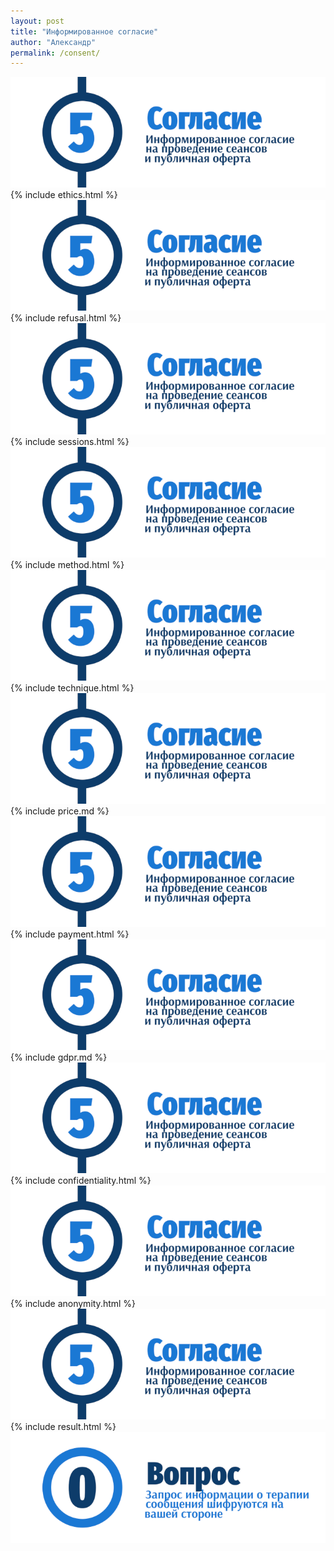```yaml
---
layout: post
title: "Информированное согласие"
author: "Александр"
permalink: /consent/
---
```

![Psychotherapy for Russian-speaking IT professionals](/_img/5.png)
{% include ethics.html %}
![Psychotherapy for Russian-speaking IT professionals](/_img/5.png)
{% include refusal.html %}
![Psychotherapy for Russian-speaking IT professionals](/_img/5.png)
{% include sessions.html %}
![Psychotherapy for Russian-speaking IT professionals](/_img/5.png)
{% include method.html %}
![Psychotherapy for Russian-speaking IT professionals](/_img/5.png)
{% include technique.html %}
![Psychotherapy for Russian-speaking IT professionals](/_img/5.png)
{% include price.md %}
![Psychotherapy for Russian-speaking IT professionals](/_img/5.png)
{% include payment.html %}
![Psychotherapy for Russian-speaking IT professionals](/_img/5.png)
{% include gdpr.md %}
![Psychotherapy for Russian-speaking IT professionals](/_img/5.png)
{% include confidentiality.html %}
![Psychotherapy for Russian-speaking IT professionals](/_img/5.png)
{% include anonymity.html %}
![Psychotherapy for Russian-speaking IT professionals](/_img/5.png)
{% include result.html %}
<a href="https://bit.ly/3yhBEb4" target=_blank>![Вопросы ответы для пациента психотерапевта](/_img/0.png)</a>	
<!-- <a href="/">![Psychotherapy for Russian-speaking IT professionals](/_img/700b.png)</a> -->
